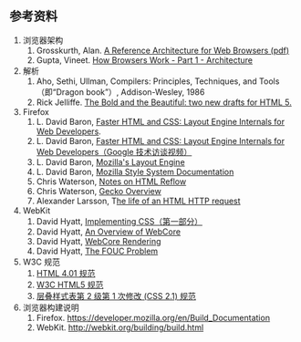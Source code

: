 ## 参考资料
1. 浏览器架构
   1. Grosskurth, Alan. [A Reference Architecture for Web Browsers (pdf)](http://grosskurth.ca/papers/browser-refarch.pdf)
   2. Gupta, Vineet. [How Browsers Work - Part 1 - Architecture](http://www.vineetgupta.com/2010/11/how-browsers-work-part-1-architecture/)
2. 解析
   1. Aho, Sethi, Ullman, Compilers: Principles, Techniques, and Tools（即“Dragon book”）, Addison-Wesley, 1986
   2. Rick Jelliffe. [The Bold and the Beautiful: two new drafts for HTML 5.](http://broadcast.oreilly.com/2009/05/the-bold-and-the-beautiful-two.html)
3. Firefox
   1. L. David Baron, [Faster HTML and CSS: Layout Engine Internals for Web Developers](http://dbaron.org/talks/2008-11-12-faster-html-and-css/slide-6.xhtml).
   2. L. David Baron, [Faster HTML and CSS: Layout Engine Internals for Web Developers（Google 技术访谈视频）](https://www.youtube.com/watch?v=a2_6bGNZ7bA)
   3. L. David Baron, [Mozilla's Layout Engine](http://www.mozilla.org/newlayout/doc/layout-2006-07-12/slide-6.xhtml)
   4. L. David Baron, [Mozilla Style System Documentation](http://www.mozilla.org/newlayout/doc/style-system.html)
   5. Chris Waterson, [Notes on HTML Reflow](http://www.mozilla.org/newlayout/doc/reflow.html)
   6. Chris Waterson, [Gecko Overview](http://www.mozilla.org/newlayout/doc/gecko-overview.htm)
   7. Alexander Larsson, T[he life of an HTML HTTP request](https://developer.mozilla.org/en/The_life_of_an_HTML_HTTP_request)
4.  WebKit
    1.  David Hyatt, [Implementing CSS（第一部分）](http://weblogs.mozillazine.org/hyatt/archives/cat_safari.html)
    2.  David Hyatt, [An Overview of WebCore](http://weblogs.mozillazine.org/hyatt/WebCore/chapter2.html)
    3.  David Hyatt, [WebCore Rendering](http://webkit.org/blog/114/)
    4.  David Hyatt, [The FOUC Problem](http://webkit.org/blog/66/the-fouc-problem/)
5. W3C 规范
   1.  [HTML 4.01 规范](http://www.w3.org/TR/html4/)
   2.  [W3C HTML5 规范](http://dev.w3.org/html5/spec/Overview.html)
   3. [ 层叠样式表第 2 级第 1 次修改 (CSS 2.1) 规范](http://www.w3.org/TR/CSS2/)
6.  浏览器构建说明
    1.  Firefox. https://developer.mozilla.org/en/Build_Documentation
    2.  WebKit. http://webkit.org/building/build.html